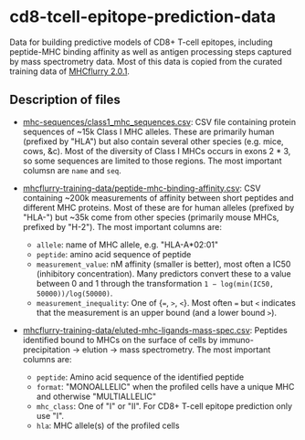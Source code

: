 # cd8-tcell-epitope-prediction-data

Data for building predictive models of CD8+ T-cell epitopes, including peptide-MHC binding affinity as well as antigen processing steps captured by mass spectrometry data. Most of this data is copied from the curated training data of [MHCflurry 2.0.1](https://github.com/openvax/mhcflurry). 

## Description of files

* [mhc-sequences/class1_mhc_sequences.csv](https://github.com/iskandr/cd8-tcell-epitope-prediction-data/raw/master/mhc-sequences/class1_mhc_sequences.csv): CSV file containing protein sequences of ~15k Class I MHC alleles. These are primarily human (prefixed by "HLA") but also contain several other species (e.g. mice, cows, &c). Most of the diversity of Class I MHCs occurs in exons 2 * 3, so some sequences are limited to those regions. The most important columsn are `name` and `seq`. 

* [mhcflurry-training-data/peptide-mhc-binding-affinity.csv](https://github.com/iskandr/cd8-tcell-epitope-prediction-data/blob/master/mhcflurry-training-data/peptide-mhc-binding-affinity.csv): CSV containing ~200k measurements of affinity between short peptides and different MHC proteins. Most of these are for human alleles (prefixed by "HLA-") but ~35k come from other species (primarily mouse MHCs, prefixed by "H-2"). The most important columns are:
    * `allele`: name of MHC allele, e.g. "HLA-A\*02:01"
    * `peptide`: amino acid sequence of peptide
    * `measurement_value`: nM affinity (smaller is better), most often a IC50 (inhibitory concentration). Many predictors convert these to a value between 0 and 1 through the transformation  `1 − log(min(IC50, 50000))/log(50000)`.
    * `measurement_inequality`: One of {`=`, `>`, `<`}. Most often `=` but `<` indicates that the measurement is an upper bound (and a lower bound `>`). 

* [mhcflurry-training-data/eluted-mhc-ligands-mass-spec.csv](https://github.com/iskandr/cd8-tcell-epitope-prediction-data/blob/master/mhcflurry-training-data/eluted-mhc-ligands-mass-spec.csv): Peptides identified bound to MHCs on the surface of cells by immuno-precipitation -> elution -> mass spectrometry. The most important columns are:
    * `peptide`: Amino acid sequence of the identified peptide
    * `format`: "MONOALLELIC" when the profiled cells have a unique MHC and otherwise "MULTIALLELIC"
    * `mhc_class`: One of "I" or "II". For CD8+ T-cell epitope prediction only use "I". 
    * `hla`: MHC allele(s) of the profiled cells
